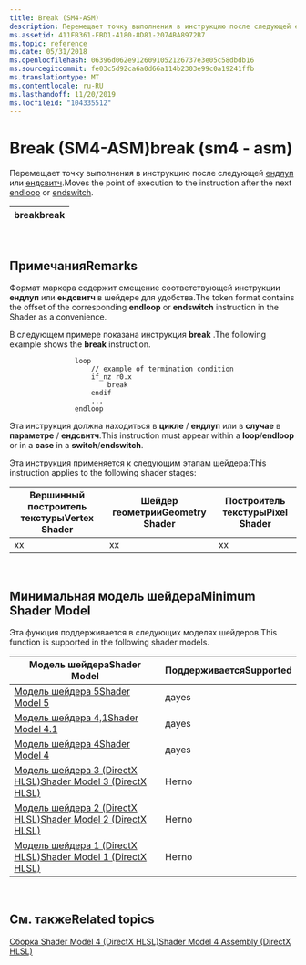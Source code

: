 ```yaml
---
title: Break (SM4-ASM)
description: Перемещает точку выполнения в инструкцию после следующей ендлуп или ендсвитч.
ms.assetid: 411FB361-FBD1-4180-8D81-2074BA8972B7
ms.topic: reference
ms.date: 05/31/2018
ms.openlocfilehash: 06396d062e9126091052126737e3e05c58dbdb16
ms.sourcegitcommit: fe03c5d92ca6a0d66a114b2303e99c0a19241ffb
ms.translationtype: MT
ms.contentlocale: ru-RU
ms.lasthandoff: 11/20/2019
ms.locfileid: "104335512"
---
```

# <a name="break-sm4---asm"></a><span data-ttu-id="9d3b6-103">Break (SM4-ASM)</span><span class="sxs-lookup"><span data-stu-id="9d3b6-103">break (sm4 - asm)</span></span>

<span data-ttu-id="9d3b6-104">Перемещает точку выполнения в инструкцию после следующей [ендлуп](endloop--sm4---asm-.md) или [ендсвитч](endswitch--sm4---asm-.md).</span><span class="sxs-lookup"><span data-stu-id="9d3b6-104">Moves the point of execution to the instruction after the next [endloop](endloop--sm4---asm-.md) or [endswitch](endswitch--sm4---asm-.md).</span></span>



| <span data-ttu-id="9d3b6-105">break</span><span class="sxs-lookup"><span data-stu-id="9d3b6-105">break</span></span> |
|-------|



 

## <a name="remarks"></a><span data-ttu-id="9d3b6-106">Примечания</span><span class="sxs-lookup"><span data-stu-id="9d3b6-106">Remarks</span></span>

<span data-ttu-id="9d3b6-107">Формат маркера содержит смещение соответствующей инструкции **ендлуп** или **ендсвитч** в шейдере для удобства.</span><span class="sxs-lookup"><span data-stu-id="9d3b6-107">The token format contains the offset of the corresponding **endloop** or **endswitch** instruction in the Shader as a convenience.</span></span>

<span data-ttu-id="9d3b6-108">В следующем примере показана инструкция **break** .</span><span class="sxs-lookup"><span data-stu-id="9d3b6-108">The following example shows the **break** instruction.</span></span>


```
                loop
                    // example of termination condition
                    if_nz r0.x
                        break
                    endif
                    ...
                endloop
```



<span data-ttu-id="9d3b6-109">Эта инструкция должна находиться в **цикле** / **ендлуп** или в **случае** в **параметре** / **ендсвитч**.</span><span class="sxs-lookup"><span data-stu-id="9d3b6-109">This instruction must appear within a **loop**/**endloop** or in a **case** in a **switch**/**endswitch**.</span></span>

<span data-ttu-id="9d3b6-110">Эта инструкция применяется к следующим этапам шейдера:</span><span class="sxs-lookup"><span data-stu-id="9d3b6-110">This instruction applies to the following shader stages:</span></span>



| <span data-ttu-id="9d3b6-111">Вершинный построитель текстуры</span><span class="sxs-lookup"><span data-stu-id="9d3b6-111">Vertex Shader</span></span> | <span data-ttu-id="9d3b6-112">Шейдер геометрии</span><span class="sxs-lookup"><span data-stu-id="9d3b6-112">Geometry Shader</span></span> | <span data-ttu-id="9d3b6-113">Построитель текстуры</span><span class="sxs-lookup"><span data-stu-id="9d3b6-113">Pixel Shader</span></span> |
|---------------|-----------------|--------------|
| <span data-ttu-id="9d3b6-114">x</span><span class="sxs-lookup"><span data-stu-id="9d3b6-114">x</span></span>             | <span data-ttu-id="9d3b6-115">x</span><span class="sxs-lookup"><span data-stu-id="9d3b6-115">x</span></span>               | <span data-ttu-id="9d3b6-116">x</span><span class="sxs-lookup"><span data-stu-id="9d3b6-116">x</span></span>            |



 

## <a name="minimum-shader-model"></a><span data-ttu-id="9d3b6-117">Минимальная модель шейдера</span><span class="sxs-lookup"><span data-stu-id="9d3b6-117">Minimum Shader Model</span></span>

<span data-ttu-id="9d3b6-118">Эта функция поддерживается в следующих моделях шейдеров.</span><span class="sxs-lookup"><span data-stu-id="9d3b6-118">This function is supported in the following shader models.</span></span>



| <span data-ttu-id="9d3b6-119">Модель шейдера</span><span class="sxs-lookup"><span data-stu-id="9d3b6-119">Shader Model</span></span>                                              | <span data-ttu-id="9d3b6-120">Поддерживается</span><span class="sxs-lookup"><span data-stu-id="9d3b6-120">Supported</span></span> |
|-----------------------------------------------------------|-----------|
| [<span data-ttu-id="9d3b6-121">Модель шейдера 5</span><span class="sxs-lookup"><span data-stu-id="9d3b6-121">Shader Model 5</span></span>](d3d11-graphics-reference-sm5.md)        | <span data-ttu-id="9d3b6-122">да</span><span class="sxs-lookup"><span data-stu-id="9d3b6-122">yes</span></span>       |
| [<span data-ttu-id="9d3b6-123">Модель шейдера 4,1</span><span class="sxs-lookup"><span data-stu-id="9d3b6-123">Shader Model 4.1</span></span>](dx-graphics-hlsl-sm4.md)              | <span data-ttu-id="9d3b6-124">да</span><span class="sxs-lookup"><span data-stu-id="9d3b6-124">yes</span></span>       |
| [<span data-ttu-id="9d3b6-125">Модель шейдера 4</span><span class="sxs-lookup"><span data-stu-id="9d3b6-125">Shader Model 4</span></span>](dx-graphics-hlsl-sm4.md)                | <span data-ttu-id="9d3b6-126">да</span><span class="sxs-lookup"><span data-stu-id="9d3b6-126">yes</span></span>       |
| [<span data-ttu-id="9d3b6-127">Модель шейдера 3 (DirectX HLSL)</span><span class="sxs-lookup"><span data-stu-id="9d3b6-127">Shader Model 3 (DirectX HLSL)</span></span>](dx-graphics-hlsl-sm3.md) | <span data-ttu-id="9d3b6-128">Нет</span><span class="sxs-lookup"><span data-stu-id="9d3b6-128">no</span></span>        |
| [<span data-ttu-id="9d3b6-129">Модель шейдера 2 (DirectX HLSL)</span><span class="sxs-lookup"><span data-stu-id="9d3b6-129">Shader Model 2 (DirectX HLSL)</span></span>](dx-graphics-hlsl-sm2.md) | <span data-ttu-id="9d3b6-130">Нет</span><span class="sxs-lookup"><span data-stu-id="9d3b6-130">no</span></span>        |
| [<span data-ttu-id="9d3b6-131">Модель шейдера 1 (DirectX HLSL)</span><span class="sxs-lookup"><span data-stu-id="9d3b6-131">Shader Model 1 (DirectX HLSL)</span></span>](dx-graphics-hlsl-sm1.md) | <span data-ttu-id="9d3b6-132">Нет</span><span class="sxs-lookup"><span data-stu-id="9d3b6-132">no</span></span>        |



 

## <a name="related-topics"></a><span data-ttu-id="9d3b6-133">См. также</span><span class="sxs-lookup"><span data-stu-id="9d3b6-133">Related topics</span></span>

<dl> <dt>

[<span data-ttu-id="9d3b6-134">Сборка Shader Model 4 (DirectX HLSL)</span><span class="sxs-lookup"><span data-stu-id="9d3b6-134">Shader Model 4 Assembly (DirectX HLSL)</span></span>](dx-graphics-hlsl-sm4-asm.md)
</dt> </dl>

 

 




